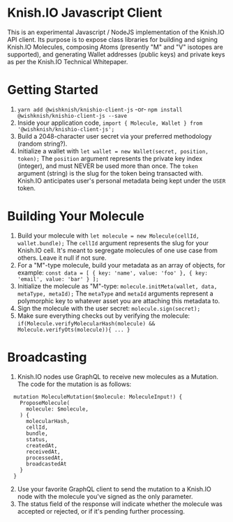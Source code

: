 # Knish.IO Javascript Client
This is an experimental Javascript / NodeJS implementation of the Knish.IO API client. Its purpose is to expose class libraries for building and signing Knish.IO Molecules, composing Atoms (presently "M" and "V" isotopes are supported), and generating Wallet addresses (public keys) and private keys as per the Knish.IO Technical Whitepaper.

# Getting Started
1. `yarn add @wishknish/knishio-client-js` -or- `npm install @wishknish/knishio-client-js --save`
2. Inside your application code, `import { Molecule, Wallet } from '@wishknish/knishio-client-js';`
3. Build a 2048-character user secret via your preferred methodology (random string?).
4. Initialize a wallet with `let wallet = new Wallet(secret, position, token);` The `position` argument represents the private key index (integer), and must NEVER be used more than once. The `token` argument (string) is the slug for the token being transacted with. Knish.IO anticipates user's personal metadata being kept under the `USER` token.

# Building Your Molecule
1. Build your molecule with `let molecule = new Molecule(cellId, wallet.bundle);` The `cellId` argument represents the slug for your Knish.IO cell. It's meant to segregate molecules of one use case from others. Leave it null if not sure.
2. For a "M"-type molecule, build your metadata as an array of objects, for example: `const data = [ { key: 'name', value: 'foo' }, { key: 'email', value: 'bar' } ];`
3. Initialize the molecule as "M"-type: `molecule.initMeta(wallet, data, metaType, metaId);` The `metaType` and `metaId` arguments represent a polymorphic key to whatever asset you are attaching this metadata to.
4. Sign the molecule with the user secret: `molecule.sign(secret);`
5. Make sure everything checks out by verifying the molecule: `if(Molecule.verifyMolecularHash(molecule) && Molecule.verifyOts(molecule)){ ... }`

# Broadcasting
1. Knish.IO nodes use GraphQL to receive new molecules as a Mutation. The code for the mutation is as follows:
```
  mutation MoleculeMutation($molecule: MoleculeInput!) {
    ProposeMolecule(
      molecule: $molecule,
    ) {
      molecularHash,
      cellId,
      bundle,
      status,
      createdAt,
      receivedAt,
      processedAt,
      broadcastedAt
    }
  }
```
2. Use your favorite GraphQL client to send the mutation to a Knish.IO node with the molecule you've signed as the only parameter.
3. The status field of the response will indicate whether the molecule was accepted or rejected, or if it's pending further processing.
